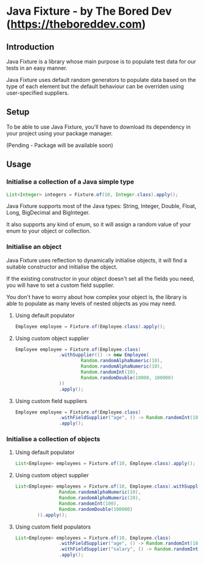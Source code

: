 # Java Fixture - by The Bored Dev (https://theboreddev.com)

 ## Introduction
 
Java Fixture is a library whose main purpose is to populate test data for our tests in an easy manner.

Java Fixture uses default random generators to populate data based on the type of each element but the default behaviour can be overriden using user-specified suppliers.

## Setup

To be able to use Java Fixture, you'll have to download its dependency in your project using your package manager.

(Pending - Package will be available soon)

## Usage

### Initialise a collection of a Java simple type

```java
List<Integer> integers = Fixture.of(10, Integer.class).apply();
```

Java Fixture supports most of the Java types: String, Integer, Double, Float, Long, BigDecimal and BigInteger.

It also supports any kind of enum, so it will assign a random value of your enum to your object or collection.

### Initialise an object

Java Fixture uses reflection to dynamically initialise objects, it will find a suitable constructor and initialise the object.

If the existing constructor in your object doesn't set all the fields you need, you will have to set a custom field supplier.

You don't have to worry about how complex your object is, the library is able to populate as many levels of nested objects as you may need. 

1. Using default populator
    ```java
    Employee employee = Fixture.of(Employee.class).apply();
    ```
2. Using custom object supplier
    ```java
    Employee employee = Fixture.of(Employee.class)
                    .withSupplier(() -> new Employee(
                            Random.randomAlphaNumeric(10),
                            Random.randomAlphaNumeric(10),
                            Random.randomInt(10),
                            Random.randomDouble(10000, 100000)
                    ))
                    .apply();
    ```
3. Using custom field suppliers
    ```java
    Employee employee = Fixture.of(Employee.class)
                    .withFieldSupplier("age", () -> Random.randomInt(18, 100))
                    .apply();
    ```
   
### Initialise a collection of objects

1. Using default populator
    ```java
   List<Employee> employees = Fixture.of(10, Employee.class).apply(); 
   ```
2. Using custom object supplier
    ```java
    List<Employee> employees = Fixture.of(10, Employee.class).withSupplier(() -> new Employee(
                    Random.randomAlphaNumeric(10),
                    Random.randomAlphaNumeric(20),
                    Random.randomInt(100),
                    Random.randomDouble(100000)
            )).apply();
   ```
3. Using custom field populators
    ```java
    List<Employee> employees = Fixture.of(10, Employee.class)
                    .withFieldSupplier("age", () -> Random.randomInt(18, 150))
                    .withFieldSupplier("salary", () -> Random.randomInt(8000, 100000))
                    .apply();
   ```
   
   
